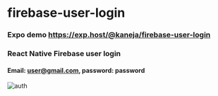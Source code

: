 # firebase-user-login
### Expo demo https://exp.host/@kaneja/firebase-user-login
### React Native Firebase user login
#### Email: user@gmail.com, password: password 
![auth](https://user-images.githubusercontent.com/10791045/37572142-3212f7e0-2add-11e8-96af-8b7f93b81aac.GIF)
